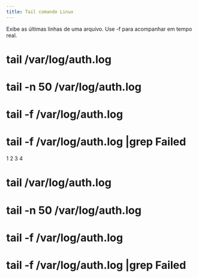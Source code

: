 ```yaml
---
title: Tail comando Linux
---
```

Exibe as últimas linhas de uma arquivo. Use -f para acompanhar em tempo real.

# tail /var/log/auth.log
# tail -n 50 /var/log/auth.log
# tail -f /var/log/auth.log
# tail -f /var/log/auth.log |grep Failed
1
2
3
4
# tail /var/log/auth.log
# tail -n 50 /var/log/auth.log
# tail -f /var/log/auth.log
# tail -f /var/log/auth.log |grep Failed

